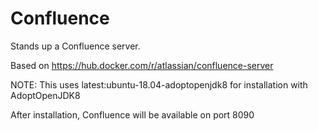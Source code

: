 # Confluence

Stands up a Confluence server. 

Based on https://hub.docker.com/r/atlassian/confluence-server

NOTE: This uses latest:ubuntu-18.04-adoptopenjdk8 for installation with AdoptOpenJDK8

After installation, Confluence will be available on port 8090
